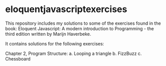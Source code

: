 # eloquentjavascriptexercises

This repository includes my solutions to some of the exercises found in the book:
Eloquent Javascript: A modern introduction to Programming - the third edition
written by Marijn Haverbeke.

It contains solutions for the following exercises:

Chapter 2, Program Structure:
a. Looping a triangle
b. FizzBuzz
c. Chessboard
